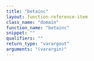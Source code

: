 ```yaml
---
title: "betainc"
layout: function-reference-item
class_name: "domain"
function_name: "betainc"
snippet: ""
qualifiers: ""
return_type: "varargout"
arguments: "(varargin)"
---
```


<pre class="help-text"></pre>